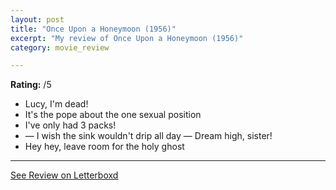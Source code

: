 ```yaml
---
layout: post
title: "Once Upon a Honeymoon (1956)"
excerpt: "My review of Once Upon a Honeymoon (1956)"
category: movie_review

---
```


**Rating:** /5

* Lucy, I'm dead!
* It's the pope about the one sexual position
* I've only had 3 packs!
* — I wish the sink wouldn't drip all day — Dream high, sister!
* Hey hey, leave room for the holy ghost

<hr>

[See Review on Letterboxd](https://boxd.it/5B7aBX)
